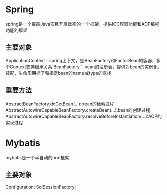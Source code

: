 # Spring

spring是一个提高Java项目开发效率的一个框架，提供IOC容器功能和AOP编程功能的框架

## 主要对象

ApplicationContext：spring上下文，是BeanFactory和FactorBean的容器，多个Context支持继承关系
BeanFactory：bean的注册表，提供对bean的实例化，装配，生命周期挂了和指定bean的name或type的查找

## 重要方法

AbstractBeanFactory.doGetBean(...):bean的检索过程
AbstractAutowireCapableBeanFactory.createBean(...):bean的创建过程
AbstractAutowireCapableBeanFactory.resolveBeforeInstantiation(...):AOP的实现过程

# Mybatis

mybatis是一个半自动的orm框架

## 主要对象

Configuration:
SqlSessionFactory:
